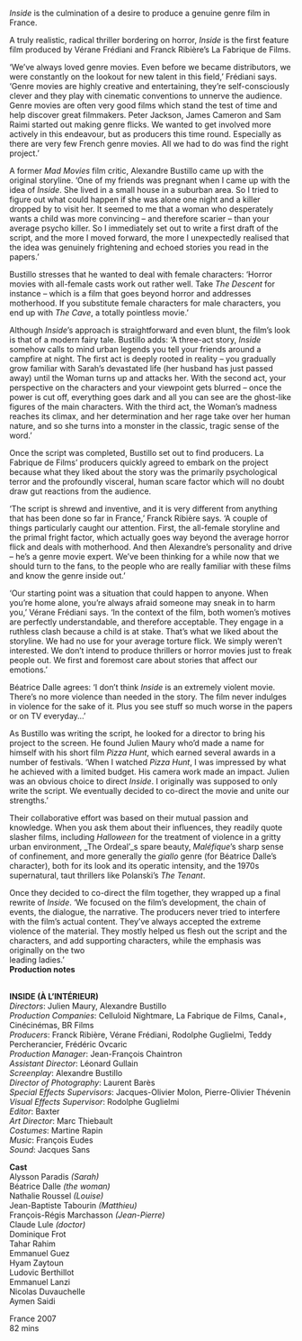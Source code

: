 

_Inside_ is the culmination of a desire to produce a genuine genre film in France.

A truly realistic, radical thriller bordering on horror, _Inside_ is the first feature film produced by Vérane Frédiani and Franck Ribière’s La Fabrique de Films.

‘We’ve always loved genre movies. Even before we became distributors, we were constantly on the lookout for new talent in this field,’ Frédiani says. ‘Genre movies are highly creative and entertaining, they’re self-consciously clever and they play with cinematic conventions to unnerve the audience. Genre movies are often very good films which stand the test of time and help discover great filmmakers. Peter Jackson, James Cameron and Sam Raimi started out making genre flicks. We wanted to get involved more actively in this endeavour, but as producers this time round. Especially as there are very few French genre movies. All we had to do was find the right project.’

A former _Mad Movies_ film critic, Alexandre Bustillo came up with the original storyline. ‘One of my friends was pregnant when I came up with the idea of _Inside_. She lived in a small house in a suburban area. So I tried to figure out what could happen if she was alone one night and a killer dropped by to visit her. It seemed to me that a woman who desperately wants a child was more convincing – and therefore scarier – than your average psycho killer. So I immediately set out to write a first draft of the script, and the more I moved forward, the more I unexpectedly realised that the idea was genuinely frightening and echoed stories you read in the papers.’

Bustillo stresses that he wanted to deal with female characters: ‘Horror movies with all-female casts work out rather well. Take _The Descent_ for instance – which is a film that goes beyond horror and addresses motherhood. If you substitute female characters for male characters, you end up with _The Cave_, a totally pointless movie.’

Although _Inside_’s approach is straightforward and even blunt, the film’s look is that of a modern fairy tale. Bustillo adds: ‘A three-act story, _Inside_ somehow calls to mind urban legends you tell your friends around a campfire at night. The first act is deeply rooted in reality – you gradually grow familiar with Sarah’s devastated life (her husband has just passed away) until the Woman turns up and attacks her. With the second act, your perspective on the characters and your viewpoint gets blurred – once the power is cut off, everything goes dark and all you can see are the ghost-like figures of the main characters. With the third act, the Woman’s madness reaches its climax, and her determination and her rage take over her human nature, and so she turns into a monster in the classic, tragic sense of the word.’

Once the script was completed, Bustillo set out to find producers. La Fabrique de Films’ producers quickly agreed to embark on the project because what they liked about the story was the primarily psychological terror and the profoundly visceral, human scare factor which will no doubt draw gut reactions from the audience.

‘The script is shrewd and inventive, and it is very different from anything that has been done so far in France,’ Franck Ribière says. ‘A couple of things particularly caught our attention. First, the all-female storyline and the primal fright factor, which actually goes way beyond the average horror flick and deals with motherhood. And then Alexandre’s personality and drive – he’s a genre movie expert. We’ve been thinking for a while now that we should turn to the fans, to the people who are really familiar with these films and know the genre inside out.’

‘Our starting point was a situation that could happen to anyone. When you’re home alone, you’re always afraid someone may sneak in to harm you,’ Vérane Frédiani says. ‘In the context of the film, both women’s motives are perfectly understandable, and therefore acceptable. They engage in a ruthless clash because a child is at stake. That’s what we liked about the storyline. We had no use for your average torture flick. We simply weren’t interested. We don’t intend to produce thrillers or horror movies just to freak people out. We first and foremost care about stories that affect our emotions.’

Béatrice Dalle agrees: ‘I don’t think _Inside_ is an extremely violent movie. There’s no more violence than needed in the story. The film never indulges in violence for the sake of it. Plus you see stuff so much worse in the papers or on TV everyday…’

As Bustillo was writing the script, he looked for a director to bring his project to the screen. He found Julien Maury who’d made a name for himself with his short film _Pizza Hunt_, which earned several awards in a number of festivals. ‘When I watched _Pizza Hunt_, I was impressed by what he achieved with a limited budget. His camera work made an impact. Julien was an obvious choice to direct _Inside_. I originally was supposed to only write the script.  We eventually decided to co-direct the movie and unite our strengths.’

Their collaborative effort was based on their mutual passion and knowledge. When you ask them about their influences, they readily quote slasher films, including _Halloween_ for the treatment of violence in a gritty urban environment, _The Ordeal’_s spare beauty, _Maléfique_’s sharp sense of confinement, and more generally the _giallo_ genre (for Béatrice Dalle’s character), both for its look and its operatic intensity, and the 1970s supernatural, taut thrillers like Polanski’s _The Tenant_.

Once they decided to co-direct the film together, they wrapped up a final rewrite of _Inside_. ‘We focused on the film’s development, the chain of events, the dialogue, the narrative. The producers never tried to interfere with the film’s actual content. They’ve always accepted the extreme violence of the material. They mostly helped us flesh out the script and the characters, and add supporting characters, while the emphasis was originally on the two  
leading ladies.’  
**Production notes**
<br><br>

**INSIDE (À L’INTÉRIEUR)**  
_Directors_: Julien Maury, Alexandre Bustillo  
_Production Companies_: Celluloid Nightmare,  La Fabrique de Films, Canal+, Cinécinémas,  BR Films  
_Producers_: Franck Ribière, Vérane Frédiani, Rodolphe Guglielmi, Teddy Percherancier,  Frédéric Ovcaric  
_Production Manager_: Jean-François Chaintron  
_Assistant Director_: Léonard Gullain  
_Screenplay_: Alexandre Bustillo  
_Director of Photography_: Laurent Barès  
_Special Effects Supervisors_: Jacques-Olivier Molon, Pierre-Olivier Thévenin  
_Visual Effects Supervisor_: Rodolphe Guglielmi  
_Editor_: Baxter  
_Art Director_: Marc Thiebault  
_Costumes_: Martine Rapin  
_Music_: François Eudes  
_Sound_: Jacques Sans

**Cast**  
Alysson Paradis _(Sarah)_  
Béatrice Dalle _(the woman)_  
Nathalie Roussel _(Louise)_  
Jean-Baptiste Tabourin _(Matthieu)_  
François-Régis Marchasson _(Jean-Pierre)_  
Claude Lule _(doctor)_  
Dominique Frot  
Tahar Rahim  
Emmanuel Guez  
Hyam Zaytoun  
Ludovic Berthillot  
Emmanuel Lanzi  
Nicolas Duvauchelle  
Aymen Saidi

France 2007  
82 mins<br>
<br>
<!--stackedit_data:
eyJoaXN0b3J5IjpbMjU0NDk2MTNdfQ==
-->